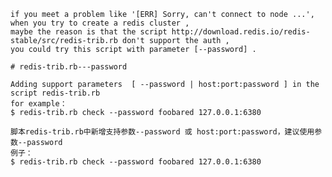     if you meet a problem like '[ERR] Sorry, can't connect to node ...', 
    when you try to create a redis cluster , 
    maybe the reason is that the script http://download.redis.io/redis-stable/src/redis-trib.rb don't support the auth , 
    you could try this script with parameter [--password] .
        
    # redis-trib.rb---password
    
    Adding support parameters  [ --password | host:port:password ] in the script redis-trib.rb
    for example：
    $ redis-trib.rb check --password foobared 127.0.0.1:6380
    
    脚本redis-trib.rb中新增支持参数--password 或 host:port:password，建议使用参数--password
    例子：
    $ redis-trib.rb check --password foobared 127.0.0.1:6380
